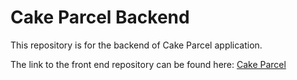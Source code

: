 # Cake Parcel Backend

This repository is for the backend of Cake Parcel application.

The link to the front end repository can be found here: [Cake Parcel](https://github.com/eeexuanlyx/Cake-Parcel-frontend)
